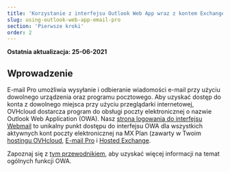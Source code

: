 ```yaml
---
title: 'Korzystanie z interfejsu Outlook Web App wraz z kontem Exchange'
slug: using-outlook-web-app-email-pro
section: 'Pierwsze kroki'
order: 2
---
```


**Ostatnia aktualizacja: 25-06-2021**

## Wprowadzenie 

E-mail Pro umożliwia wysyłanie i odbieranie wiadomości e-mail przy użyciu dowolnego urządzenia oraz programu pocztowego. Aby uzyskać dostęp do konta z dowolnego miejsca przy użyciu przeglądarki internetowej, OVHcloud dostarcza program do obsługi poczty elektronicznej o nazwie Outlook Web Application (OWA). Nasz [strona logowania do interfejsu Webmail](https://www.ovhcloud.com/pl/mail/) to unikalny punkt dostępu do interfejsu OWA dla wszystkich aktywnych kont poczty elektronicznej na MX Plan (zawarty w Twoim [hostingu OVHcloud](https://www.ovhcloud.com/pl/web-hosting/), [E-mail Pro](https://www.ovhcloud.com/pl/emails/email-pro/) i [Hosted Exchange](https://www.ovhcloud.com/pl/emails/hosted-exchange/).

Zapoznaj się z [tym przewodnikiem](https://docs.ovh.com/pl/microsoft-collaborative-solutions/exchange_2016_przewodnik_dotyczacy_korzystania_z_outlook_web_app/), aby uzyskać więcej informacji na temat ogólnych funkcji OWA.